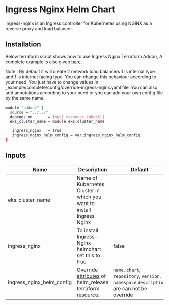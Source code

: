 # Ingress Nginx Helm Chart

<!-- BEGINNING OF PRE-COMMIT-TERRAFORM DOCS HOOK -->
ingress-nginx is an Ingress controller for Kubernetes using NGINX as a reverse proxy and load balancer.

## Installation
Below terraform script shows how to use Ingress Nginx Terraform Addon, A complete example is also given [here](https://github.com/clouddrove/terraform-helm-eks-addons/blob/master/_examples/complete/main.tf).

Note : By default it will create 2 network load balancers 1 is internal type and 1 is internet facing type.
You can change this behaviour according to your need. You just have to change values in _example/complete/config/override-ingress-nginx.yaml file. You can also add annotations according to your need or you can add your own config file by the same name.

```bash
module "addons" {
  source = "../../"
  depends_on       = [null_resource.kubectl]
  eks_cluster_name = module.eks.cluster_name

   ingress_nginx   = true
   ingress_nginx_helm_config = var.ingress_nginx_helm_config
}
```


## Inputs

| Name | Description | Default | Required |
|------|-------------|---------|:--------:|
| eks_cluster_name | Name of Kubernetes Cluster in which you want to install Ingress Nginx |  | Yes |
|  ingress_nginx | To install  Ingress-Nginx helmchart set this to true | false | Yes |
|  ingress_nginx_helm_config | Override [attributes](https://github.com/clouddrove/terraform-helm-eks-addons/blob/master/addons/helm/main.tf#L1-L33) of helm_release terraform resource. | `name`, `chart`, `repository`, `version`, `namespace`,`description` are can not be override | No |

<!-- END OF PRE-COMMIT-TERRAFORM DOCS HOOK -->